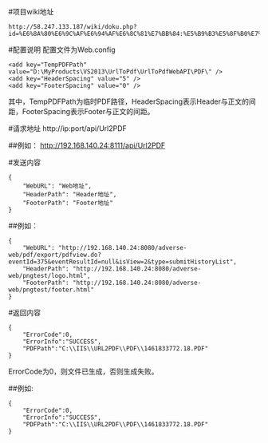 #项目wiki地址

    http://58.247.133.187/wiki/doku.php?id=%E6%8A%80%E6%9C%AF%E6%94%AF%E6%8C%81%E7%BB%84:%E5%B9%B3%E5%8F%B0%E7%9B%B8%E5%85%B3%E4%BA%A7%E5%93%81:%E5%B9%B3%E5%8F%B0%E5%BA%94%E7%94%A8:urltopdfwebapi%E5%AE%89%E8%A3%85%E9%83%A8%E7%BD%B2%E6%89%8B%E5%86%8C

#配置说明
配置文件为Web.config

    <add key="TempPDFPath" value="D:\MyProducts\VS2013\UrlToPdf\UrlToPdfWebAPI\PDF\" />
    <add key="HeaderSpacing" value="5" />
    <add key="FooterSpacing" value="0" />

其中，TempPDFPath为临时PDF路径，HeaderSpacing表示Header与正文的间距，FooterSpacing表示Footer与正文的间距。

#请求地址
http://ip:port/api/Url2PDF

##例如：
http://192.168.140.24:8111/api/Url2PDF

#发送内容
    
    {
        "WebURL": "Web地址",
        "HeaderPath": "Header地址",
        "FooterPath": "Footer地址"
    }

##例如：

    {
        "WebURL": "http://192.168.140.24:8080/adverse-web/pdf/export/pdfview.do?eventId=375&eventResultId=null&isView=2&type=submitHistoryList",
        "HeaderPath": "http://192.168.140.24:8080/adverse-web/pngtest/logo.html",
        "FooterPath": "http://192.168.140.24:8080/adverse-web/pngtest/footer.html"
    }

#返回内容

    {
        "ErrorCode":0,
        "ErrorInfo":"SUCCESS",
        "PDFPath":"C:\\IIS\\URL2PDF\\PDF\\1461833772.18.PDF"
    }

ErrorCode为0，则文件已生成，否则生成失败。

##例如:

    {
        "ErrorCode":0,
        "ErrorInfo":"SUCCESS",
        "PDFPath":"C:\\IIS\\URL2PDF\\PDF\\1461833772.18.PDF"
    }

